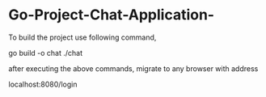 # Go-Project-Chat-Application-

To build the project use following command,

go build -o chat
  ./chat
  
  after executing the above commands, migrate to any browser with address
  
  localhost:8080/login
